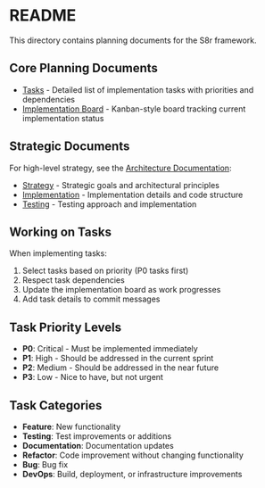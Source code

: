 <!-- 
Copyright (c) 2025 [Eric C. Mumford (@heymumford)](https://github.com/heymumford), Gemini Deep Research, Claude 3.7.
-->

# README

This directory contains planning documents for the S8r framework.

## Core Planning Documents

- [Tasks](tasks.md) - Detailed list of implementation tasks with priorities and dependencies
- [Implementation Board](kanban.md) - Kanban-style board tracking current implementation status

## Strategic Documents

For high-level strategy, see the [Architecture Documentation](../architecture/.md):

- [Strategy](../architecture/strategy.md) - Strategic goals and architectural principles
- [Implementation](../architecture/implementation.md) - Implementation details and code structure
- [Testing](../architecture/testing.md) - Testing approach and implementation

## Working on Tasks

When implementing tasks:

1. Select tasks based on priority (P0 tasks first)
2. Respect task dependencies
3. Update the implementation board as work progresses
4. Add task details to commit messages

## Task Priority Levels

- **P0**: Critical - Must be implemented immediately
- **P1**: High - Should be addressed in the current sprint
- **P2**: Medium - Should be addressed in the near future
- **P3**: Low - Nice to have, but not urgent

## Task Categories

- **Feature**: New functionality
- **Testing**: Test improvements or additions
- **Documentation**: Documentation updates
- **Refactor**: Code improvement without changing functionality
- **Bug**: Bug fix
- **DevOps**: Build, deployment, or infrastructure improvements
